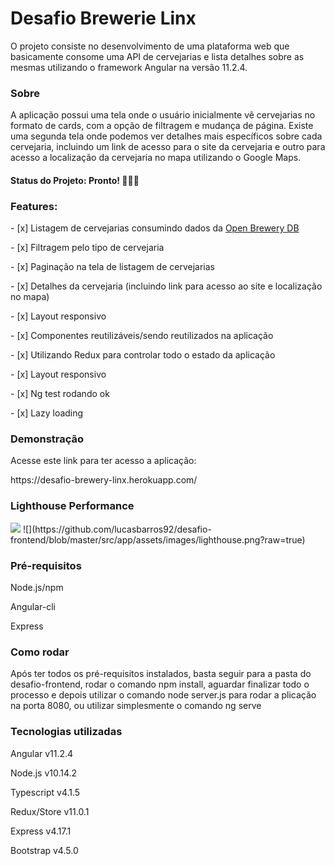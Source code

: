<h1>Desafio Brewerie Linx</h1>
<p>O projeto consiste no desenvolvimento de uma plataforma web que basicamente consome uma API de cervejarias e lista detalhes sobre as mesmas utilizando o framework Angular na versão 11.2.4.</p>
<h3>Sobre</h3>
<p>A aplicação possui uma tela onde o usuário inicialmente vê cervejarias no formato de cards, com a opção de filtragem e mudança de página. Existe uma segunda tela onde podemos ver detalhes mais específicos sobre cada cervejaria, incluindo um link de acesso para o site da cervejaria e outro para acesso a localização da cervejaria no mapa utilizando o Google Maps.</p>
<h4>Status do Projeto: Pronto! 🚀🚀🚀</h4>
<h3>Features:</h3>
<p>- [x] Listagem de cervejarias consumindo dados da <a href='https://www.openbrewerydb.org/' target='blank'>Open Brewery DB</a></p>
<p>- [x] Filtragem pelo tipo de cervejaria</p>
<p>- [x] Paginação na tela de listagem de cervejarias</p>
<p>- [x] Detalhes da cervejaria (incluindo link para acesso ao site e localização no mapa)</p>
<p>- [x] Layout responsivo</p>
<p>- [x] Componentes reutilizáveis/sendo reutilizados na aplicação</p>
<p>- [x] Utilizando Redux para controlar todo o estado da aplicação</p>
<p>- [x] Layout responsivo</p>
<p>- [x] Ng test rodando ok</p>
<p>- [x] Lazy loading</p>
<h3>Demonstração</h3>
<p>Acesse este link para ter acesso a aplicação:</p>
<p>https://desafio-brewery-linx.herokuapp.com/</p>
<h3>Lighthouse Performance</h3>
<img src="https://github.com/lucasbarros92/desafio-frontend/blob/master/src/app/assets/images/lighthouse.png?raw=true">
![](https://github.com/lucasbarros92/desafio-frontend/blob/master/src/app/assets/images/lighthouse.png?raw=true)
<h3>Pré-requisitos</h3>
<p>Node.js/npm</p>
<p>Angular-cli</p>
<p>Express</p>
<h3>Como rodar</h3>
<p>Após ter todos os pré-requisitos instalados, basta seguir para a pasta do desafio-frontend, rodar o comando npm install, aguardar finalizar todo o processo e depois utilizar o comando node server.js para rodar a plicação na porta 8080, ou utilizar simplesmente o comando ng serve</p>
<h3>Tecnologias utilizadas</h3>
<p>Angular v11.2.4</p>
<p>Node.js v10.14.2</p>
<p>Typescript v4.1.5</p>
<p>Redux/Store v11.0.1</p>
<p>Express v4.17.1</p>
<p>Bootstrap v4.5.0</p>
